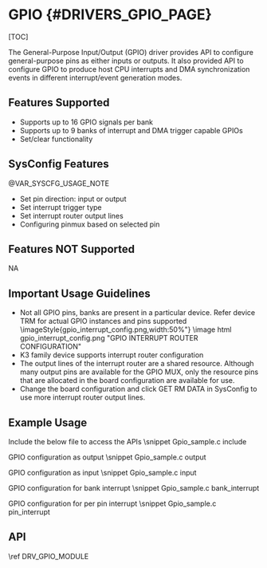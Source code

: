 # GPIO {#DRIVERS_GPIO_PAGE}

[TOC]

The General-Purpose Input/Output (GPIO) driver provides API to configure general-purpose pins as either inputs or outputs.
It also provided API to configure GPIO to produce host CPU interrupts and DMA synchronization events in different
interrupt/event generation modes.

## Features Supported

- Supports up to 16 GPIO signals per bank
- Supports up to 9 banks of interrupt and DMA trigger capable GPIOs
- Set/clear functionality

## SysConfig Features

@VAR_SYSCFG_USAGE_NOTE

- Set pin direction: input or output
- Set interrupt trigger type
- Set interrupt router output lines
- Configuring pinmux based on selected pin

## Features NOT Supported

NA

## Important Usage Guidelines

- Not all GPIO pins, banks are present in a particular device.
Refer device TRM for actual GPIO instances and pins supported
\imageStyle{gpio_interrupt_config.png,width:50%"}
\image html gpio_interrupt_config.png "GPIO INTERRUPT ROUTER CONFIGURATION"
- K3 family device supports interrupt router configuration
- The output lines of the interrupt router are a shared resource.
Although many output pins are available for the GPIO MUX, only the resource pins
that are allocated in the board configuration are available for use.
- Change the board configuration and click GET RM DATA in SysConfig to use more interrupt router output lines.

## Example Usage

Include the below file to access the APIs
\snippet Gpio_sample.c include

GPIO configuration as output
\snippet Gpio_sample.c output

GPIO configuration as input
\snippet Gpio_sample.c input

GPIO configuration for bank interrupt
\snippet Gpio_sample.c bank_interrupt

GPIO configuration for per pin interrupt
\snippet Gpio_sample.c pin_interrupt

## API

\ref DRV_GPIO_MODULE

